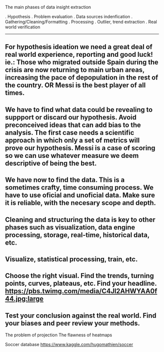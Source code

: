 The main phases of data insight extraction


. Hypothesis
. Problem evaluation
. Data sources indenfication
. Gathering/Cleaning/Formatting
. Processing
. Outlier, trend extraction
. Real world verification

-------
For hypothesis ideation we need a great deal of real world experience, reporting and good luck!
ie.: Those who migrated outside Spain during the crisis are now returning to main urban areas, increasing the pace of depopulation in the rest of the country.
OR
Messi is the best player of all times.
-------
We have to find what data could be revealing to suppport or discard our hypothesis. Avoid preconceived ideas that can add bias to the analysis. The first case needs a scientific approach in which only a set of metrics will prove our hypothesis. Messi is a case of scoring so we can use whatever measure we deem descriptive of being the best. 
--------
We have now to find the data. This is a sometimes crafty, time consuming process. We have to use oficial and unoficial data. Make sure it is reliable, with the necesary scope and depth.
--------
Cleaning and structuring the data is key to other phases such as visualization, data engine processing, storage, real-time, historical data, etc.
--------
Visualize, statistical processing, train, etc.
--------
Choose the right visual. Find the trends, turning points, curves, plateaus, etc. Find your headline.
https://pbs.twimg.com/media/C4Jl2AHWYAA0f44.jpg:large
--------
Test your conclusion against the real world. Find your biases and  peer review your methods.
--------


The problem of projection
The flawness of heatmaps

Soccer database
 https://www.kaggle.com/hugomathien/soccer
